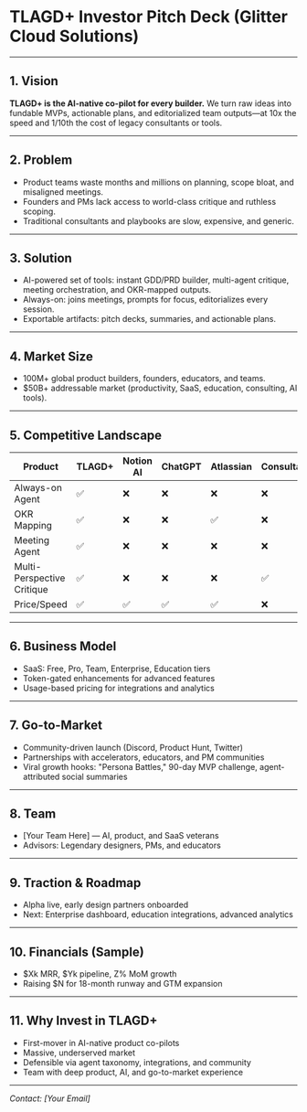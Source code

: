 # TLAGD+ Investor Pitch Deck (Glitter Cloud Solutions)

---

## 1. Vision
**TLAGD+ is the AI-native co-pilot for every builder.**
We turn raw ideas into fundable MVPs, actionable plans, and editorialized team outputs—at 10x the speed and 1/10th the cost of legacy consultants or tools.

---

## 2. Problem
- Product teams waste months and millions on planning, scope bloat, and misaligned meetings.
- Founders and PMs lack access to world-class critique and ruthless scoping.
- Traditional consultants and playbooks are slow, expensive, and generic.

---

## 3. Solution
- AI-powered set of tools: instant GDD/PRD builder, multi-agent critique, meeting orchestration, and OKR-mapped outputs.
- Always-on: joins meetings, prompts for focus, editorializes every session.
- Exportable artifacts: pitch decks, summaries, and actionable plans.

---

## 4. Market Size
- 100M+ global product builders, founders, educators, and teams.
- $50B+ addressable market (productivity, SaaS, education, consulting, AI tools).

---

## 5. Competitive Landscape
| Product         | TLAGD+ | Notion AI | ChatGPT | Atlassian | Consultants |
|-----------------|--------|-----------|---------|-----------|-------------|
| Always-on Agent |   ✅   |     ❌    |   ❌   |     ❌    |     ❌      |
| OKR Mapping     |   ✅   |     ❌    |   ❌   |     ✅    |     ❌      |
| Meeting Agent   |   ✅   |     ❌    |   ❌   |     ❌    |     ❌      |
| Multi-Perspective Critique | ✅ | ❌ | ❌ | ❌ | ✅ |
| Price/Speed     |   ✅   |     ✅    |   ✅   |     ✅    |     ❌      |

---

## 6. Business Model
- SaaS: Free, Pro, Team, Enterprise, Education tiers
- Token-gated enhancements for advanced features
- Usage-based pricing for integrations and analytics

---

## 7. Go-to-Market
- Community-driven launch (Discord, Product Hunt, Twitter)
- Partnerships with accelerators, educators, and PM communities
- Viral growth hooks: "Persona Battles," 90-day MVP challenge, agent-attributed social summaries

---

## 8. Team
- [Your Team Here] — AI, product, and SaaS veterans
- Advisors: Legendary designers, PMs, and educators

---

## 9. Traction & Roadmap
- Alpha live, early design partners onboarded
- Next: Enterprise dashboard, education integrations, advanced analytics

---

## 10. Financials (Sample)
- $Xk MRR, $Yk pipeline, Z% MoM growth
- Raising $N for 18-month runway and GTM expansion

---

## 11. Why Invest in TLAGD+
- First-mover in AI-native product co-pilots
- Massive, underserved market
- Defensible via agent taxonomy, integrations, and community
- Team with deep product, AI, and go-to-market experience

---

*Contact: [Your Email]*
